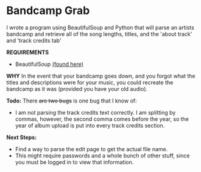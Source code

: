 # Bandcamp Grab

I wrote a program using BeautifulSoup and Python that will parse an artists bandcamp and retrieve
all of the song lengths, titles, and the 'about track' and 'track credits tab'
  
  **REQUIREMENTS**
  - BeautifulSoup [(found here)](https://www.crummy.com/software/BeautifulSoup/)
    
  **WHY** 
  In the event that your bandcamp goes down, and you forgot what the titles and descriptions were for your music, you could recreate the bandcamp as it was (provided you have your old audio).
  
  **Todo:**
  There ~~are two bugs~~ is one bug that I know of: 
  - I am not parsing the track credits text correctly. I am splitting by commas, however, the second comma comes before the year,     so the year of album upload is put into every track credits section.
  
  **Next Steps:**
  - Find a way to parse the edit page to get the actual file name. 
  - This might require passwords and a whole bunch of other stuff, since you must be logged in to view that information.
  
  
